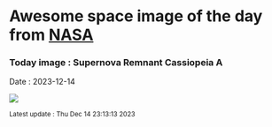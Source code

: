 
# Awesome space image of the day from [NASA](https://api.nasa.gov/)

### Today image : Supernova Remnant Cassiopeia A
Date : 2023-12-14

![](https://apod.nasa.gov/apod/image/2312/CasA_nircam_1024.jpg)

<small>Latest update : Thu Dec 14 23:13:13 2023</small>
        